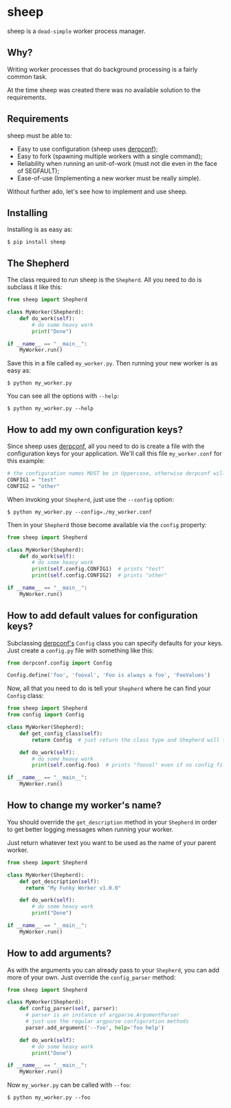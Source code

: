 sheep
=====

sheep is a `dead-simple` worker process manager.

Why?
----

Writing worker processes that do background processing is a fairly common task.

At the time sheep was created there was no available solution to the requirements.

Requirements
------------

sheep must be able to:

* Easy to use configuration (sheep uses [derpconf](https://github.com/globocom/derpconf));
* Easy to fork (spawning multiple workers with a single command);
* Reliability when running an unit-of-work (must not die even in the face of SEGFAULT);
* Ease-of-use (Implementing a new worker must be really simple).

Without further ado, let's see how to implement and use sheep.

Installing
----------

Installing is as easy as:

    $ pip install sheep

The Shepherd
------------

The class required to run sheep is the `Shepherd`. All you need to do is subclass it like this:

```python
from sheep import Shepherd

class MyWorker(Shepherd):
    def do_work(self):
        # do some heavy work
        print("Done")

if __name__ == "__main__":
    MyWorker.run()
```

Save this in a file called `my_worker.py`. Then running your new worker is as easy as:

    $ python my_worker.py

You can see all the options with `--help`:

    $ python my_worker.py --help

How to add my own configuration keys?
-------------------------------------

Since sheep uses [derpconf](https://github.com/globocom/derpconf), all you need to do is create a file with the configuration keys for your application. We'll call this file `my_worker.conf` for this example:

```python
# the configuration names MUST be in Uppercase, otherwise derpconf will ignore them
CONFIG1 = "test"
CONFIG2 = "other"
```

When invoking your `Shepherd`, just use the `--config` option:

    $ python my_worker.py --config=./my_worker.conf

Then in your `Shepherd` those become available via the `config` property:

```python
from sheep import Shepherd

class MyWorker(Shepherd):
    def do_work(self):
        # do some heavy work
        print(self.config.CONFIG1)  # prints "test"
        print(self.config.CONFIG2)  # prints "other"

if __name__ == "__main__":
    MyWorker.run()
```

How to add default values for configuration keys?
-------------------------------------------------

Subclassing [derpconf's](https://github.com/globocom/derpconf) `Config` class you can specify defaults for your keys. Just create a `config.py` file with something like this:

```python
from derpconf.config import Config

Config.define('foo', 'fooval', 'Foo is always a foo', 'FooValues')
```

Now, all that you need to do is tell your `Shepherd` where he can find your `Config` class:

```python
from sheep import Shepherd
from config import Config

class MyWorker(Shepherd):
    def get_config_class(self):
        return Config  # just return the class type and Shepherd will take care of the rest

    def do_work(self):
        # do some heavy work
        print(self.config.foo)  # prints "fooval" even if no config file specified or key not found in config file

if __name__ == "__main__":
    MyWorker.run()
```

How to change my worker's name?
------------------------------

You should override the `get_description` method in your `Shepherd` in order to get better logging messages when running your worker.

Just return whatever text you want to be used as the name of your parent worker.

```python
from sheep import Shepherd

class MyWorker(Shepherd):
    def get_description(self):
      return "My Funky Worker v1.0.0"

    def do_work(self):
        # do some heavy work
        print("Done")

if __name__ == "__main__":
    MyWorker.run()
```

How to add arguments?
---------------------

As with the arguments you can already pass to your `Shepherd`, you can add more of your own. Just override the `config_parser` method:

```python
from sheep import Shepherd

class MyWorker(Shepherd):
    def config_parser(self, parser):
      # parser is an instance of argparse.ArgumentParser
      # just use the regular argparse configuration methods
      parser.add_argument('--foo', help='foo help')

    def do_work(self):
        # do some heavy work
        print("Done")

if __name__ == "__main__":
    MyWorker.run()
```

Now `my_worker.py` can be called with `--foo`:

    $ python my_worker.py --foo
